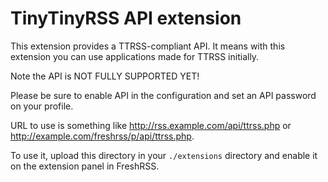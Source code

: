 # TinyTinyRSS API extension

This extension provides a TTRSS-compliant API. It means with this extension you can use applications made for TTRSS initially.

Note the API is NOT FULLY SUPPORTED YET!

Please be sure to enable API in the configuration and set an API password on your profile.

URL to use is something like <http://rss.example.com/api/ttrss.php> or <http://example.com/freshrss/p/api/ttrss.php>.

To use it, upload this directory in your `./extensions` directory and enable it on the extension panel in FreshRSS.
